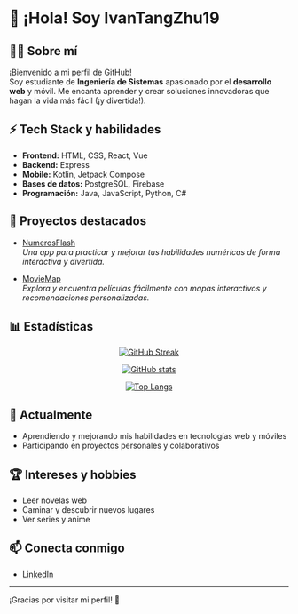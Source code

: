 # 👋 ¡Hola! Soy IvanTangZhu19

## 👨‍💻 Sobre mí
¡Bienvenido a mi perfil de GitHub!  
Soy estudiante de **Ingeniería de Sistemas** apasionado por el **desarrollo web** y móvil. Me encanta aprender y crear soluciones innovadoras que hagan la vida más fácil (¡y divertida!).

## ⚡ Tech Stack y habilidades

- **Frontend:** HTML, CSS, React, Vue
- **Backend:** Express
- **Mobile:** Kotlin, Jetpack Compose
- **Bases de datos:** PostgreSQL, Firebase
- **Programación:** Java, JavaScript, Python, C#

## 🚀 Proyectos destacados

- [NumerosFlash](https://github.com/IvanTangZhu19/NumerosFlash/)  
  *Una app para practicar y mejorar tus habilidades numéricas de forma interactiva y divertida.*

- [MovieMap](https://github.com/axensz/MovieMap)  
  *Explora y encuentra películas fácilmente con mapas interactivos y recomendaciones personalizadas.*
  
## 📊 Estadísticas

<p align="center">
  <a href="https://github.com/IvanTangZhu19">
    <img src="https://streak-stats.demolab.com?user=IvanTangZhu19&theme=blue-navy&border_radius=5.5" alt="GitHub Streak"/>
  </a>
</p>
<p align="center">
 <a href="https://github.com/IvanTangZhu19">
    <img src="https://github-readme-stats.vercel.app/api?username=ivantangzhu19&show_icons=true&theme=blue_navy" alt="GitHub stats"/>
  </a>
</p>
<p align="center">
 <a href="https://github.com/IvanTangZhu19">
    <img src="https://github-readme-stats.vercel.app/api/top-langs/?username=ivantangzhu19&layout=donut&theme=blue_navy" alt="Top Langs"/>
  </a>
</p>

## 🌱 Actualmente

- Aprendiendo y mejorando mis habilidades en tecnologías web y móviles
- Participando en proyectos personales y colaborativos

## 🏆 Intereses y hobbies

- Leer novelas web
- Caminar y descubrir nuevos lugares
- Ver series y anime

## 📫 Conecta conmigo

- [LinkedIn](https://www.linkedin.com/in/ivan-tang-zhu-4016b6285/) <!-- Puedes reemplazar # por tu enlace real a LinkedIn -->

---

¡Gracias por visitar mi perfil! 🚀

